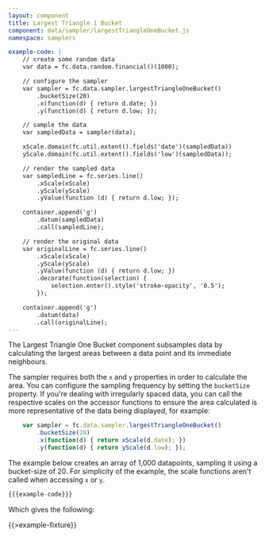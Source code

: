 ```yaml
---
layout: component
title: Largest Triangle 1 Bucket
component: data/sampler/largestTriangleOneBucket.js
namespace: samplers

example-code: |
    // create some random data
    var data = fc.data.random.financial()(1000);

    // configure the sampler
    var sampler = fc.data.sampler.largestTriangleOneBucket()
        .bucketSize(20)
        .x(function(d) { return d.date; })
        .y(function(d) { return d.low; });

    // sample the data
    var sampledData = sampler(data);

    xScale.domain(fc.util.extent().fields('date')(sampledData))
    yScale.domain(fc.util.extent().fields('low')(sampledData));

    // render the sampled data
    var sampledLine = fc.series.line()
        .xScale(xScale)
        .yScale(yScale)
        .yValue(function (d) { return d.low; });

    container.append('g')
        .datum(sampledData)
        .call(sampledLine);

    // render the original data
    var originalLine = fc.series.line()
        .xScale(xScale)
        .yScale(yScale)
        .yValue(function (d) { return d.low; })
        .decorate(function(selection) {
            selection.enter().style('stroke-opacity', '0.5');
        });

    container.append('g')
        .datum(data)
        .call(originalLine);
---
```


The Largest Triangle One Bucket component subsamples data by calculating the largest areas between a data point and its immediate neighbours.

The sampler requires both the `x` and `y` properties in order to calculate the area. You can configure the sampling frequency by setting the `bucketSize` property. If you're dealing with irregularly spaced data, you can call the respective scales on the accessor functions to ensure the area calculated is more representative of the data being displayed, for example:

```js
    var sampler = fc.data.sampler.largestTriangleOneBucket()
        .bucketSize(20)
        .x(function(d) { return xScale(d.date); })
        .y(function(d) { return yScale(d.low); });
```

The example below creates an array of 1,000 datapoints, sampling it using a bucket-size of 20. For simplicity of the example, the scale functions aren't called when accessing `x` or `y`.

```js
{{{example-code}}}
```

Which gives the following:

{{>example-fixture}}
